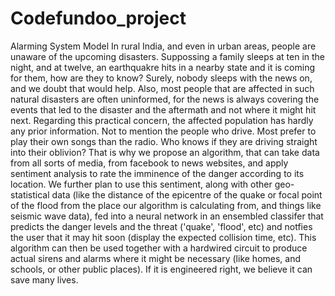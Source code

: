 # Codefundoo_project
Alarming System Model
In rural India, and even in urban areas, people are unaware of the upcoming disasters. Suppossing a family sleeps at ten in the night, and at twelve, an earthquakre hits in a nearby state and it is coming for them, how are they to know? Surely, nobody sleeps with the news on, and we doubt that would help. Also, most people that are affected in such natural disasters are often uninformed, for the news is always covering the events that led to the disaster and the aftermath and not where it might hit next. Regarding this practical concern, the affected population has hardly any prior information. Not to mention the people who drive. Most prefer to play their own songs than the radio. Who knows if they are driving straight into their oblivion?
That is why we propose an algorithm, that can take data from all sorts of media, from facebook to news websites, and apply sentiment analysis to rate the imminence of the danger according to its location. We further plan to use this sentiment, along with other geo-statistical data (like the distance of the epicentre of the quake or focal point of the flood from the place our algorithm is calculating from, and things like seismic wave data), fed into a neural network in an ensembled classifer that predicts the danger levels and the threat ('quake', 'flood', etc) and notfies the user that it may hit soon (display the expected collision time, etc). This algorithm can then be used together with a hardwired circuit to produce actual sirens and alarms where it might be necessary (like homes, and schools, or other public places). If it is engineered right, we believe it can save many lives.
